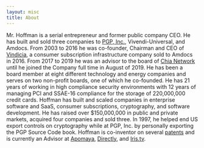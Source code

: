 ```yaml
---
layout: misc
title: About
---
```


Mr. Hoffman is a serial entrepreneur and former public company CEO. He has built and sold three companies to [PGP, Inc.](https://www.pgp.com/), Vivendi-Universal, and Amdocs. From 2003 to 2016 he was co-founder, Chairman and CEO of [Vindicia](https://vindicia.com/), a consumer subscription infrastructure company sold to Amdocs in 2016. From 2017 to 2019 he was an advisor to the board of [Chia Network](https://chia.net/) until he joined the Company full time in August of 2019. He has been a board member at eight different technology and energy companies and serves on two non-profit boards, one of which he co-founded. He has 21 years of working in high compliance security environments with 12 years of managing PCI and SSAE-16 compliance for the storage of 220,000,000 credit cards. Hoffman has built and scaled companies in enterprise software and SaaS, consumer subscriptions, cryptography, and software development. He has raised over $150,000,000 in public and private markets, acquired four companies and sold three. In 1997, he helped end US export controls on cryptography while at PGP, Inc. by personally exporting the PGP Source Code book. Hoffman is co-inventor on several [patents](https://patents.google.com/?inventor=Gene+Hoffman%2c+Jr.) and is currently an Advisor at [Apomaya](https://apomaya.com), [Directly](https://directly.com), and [Iris.tv](https://iris.tv).
